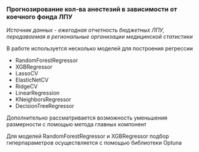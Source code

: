 ### Прогнозирование кол-ва анестезий в зависимости от коечного фонда ЛПУ
*Источник данных - eжегодная отчетность бюджетных ЛПУ, передаваемая в региональные организации медицинской статистики*

В работе используется несколько моделей для поcтроения регрессии
- RandomForestRegressor
- XGBRegressor
- LassoCV
- ElasticNetCV
- RidgeCV
- LinearRegression
- KNeighborsRegressor
- DecisionTreeRegressor

Дополнительно рассматривается возможность уменьшения размерности с помощью метода главных компонент

Для моделей RandomForestRegressor и XGBRegressor подбор гиперпараметров осуществляется с помощью библиотеки Optuna
